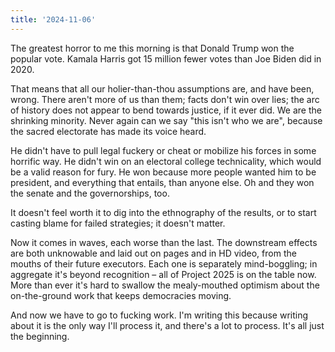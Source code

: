 ```yaml
---
title: '2024-11-06'
---
```


The greatest horror to me this morning is that Donald Trump won the popular vote. Kamala Harris got 15 million fewer votes than Joe Biden did in 2020.

That means that all our holier-than-thou assumptions are, and have been, wrong. There aren't more of us than them; facts don't win over lies; the arc of history does not appear to bend towards justice, if it ever did. We are the shrinking minority. Never again can we say "this isn't who we are", because the sacred electorate has made its voice heard.

He didn't have to pull legal fuckery or cheat or mobilize his forces in some horrific way. He didn't win on an electoral college technicality, which would be a valid reason for fury. He won because more people wanted him to be president, and everything that entails, than anyone else. Oh and they won the senate and the governorships, too.

It doesn't feel worth it to dig into the ethnography of the results, or to start casting blame for failed strategies; it doesn't matter.

Now it comes in waves, each worse than the last. The downstream effects are both unknowable and laid out on pages and in HD video, from the mouths of their future executors. Each one is separately mind-boggling; in aggregate it's beyond recognition – all of Project 2025 is on the table now. More than ever it's hard to swallow the mealy-mouthed optimism about the on-the-ground work that keeps democracies moving.

And now we have to go to fucking work. I'm writing this because writing about it is the only way I'll process it, and there's a lot to process. It's all just the beginning.
